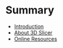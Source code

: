 # Summary

* [Introduction](README.md)
* [About 3D Slicer](what_is_3d_slicer.md)
* [Online Resources](online_resources.md)

